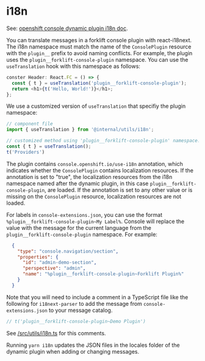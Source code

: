# i18n

See: [openshift console dynamic plugin i18n doc](https://github.com/openshift/console/tree/master/dynamic-demo-plugin#i18n).

You can translate messages in a forklift console plugin with react-i18next. The i18n namespace must match the name of the `ConsolePlugin` resource with the `plugin__` prefix to avoid naming conflicts. For example, the plugin uses the `plugin__forklift-console-plugin` namespace. You can use the `useTranslation` hook with this namespace as follows:

``` ts
conster Header: React.FC = () => {
  const { t } = useTranslation('plugin__forklift-console-plugin');
  return <h1>{t('Hello, World!')}</h1>;
};
```

We use a customized version of `useTranslation` that specifiy the plugin namespace:

```ts
// component file
import { useTranslation } from '@internal/utils/i18n';

// customized method using 'plugin__forklift-console-plugin' namespace.
const { t } = useTranslation();
t('Providers')

```

The plugin contains `console.openshift.io/use-i18n` annotation, which indicates whether the `ConsolePlugin` contains localization resources. If the annotation is set to "true", the localization resources from the i18n namespace named after the dynamic plugin, in this case `plugin__forklift-console-plugin`, are loaded. If the annotation is set to any other value or is missing on the `ConsolePlugin` resource, localization resources are not loaded.

For labels in `console-extensions.json`, you can use the format `%plugin__forklift-console-plugin~My Label%`. Console will replace the value with the message for the current language from the `plugin__forklift-console-plugin` namespace. For example:

``` json
  {
    "type": "console.navigation/section",
    "properties": {
      "id": "admin-demo-section",
      "perspective": "admin",
      "name": "%plugin__forklift-console-plugin~Forklift Plugin%"
    }
  }
```

Note that you will need to include a comment in a TypeScript file like the following for `i18next-parser` to add the message from `console-extensions.json` to your message catalog.

``` ts
// t('plugin__forklift-console-plugin~Demo Plugin')
```

See [/src/utils/i18n.ts](/src/utils/i18n.ts) for this comments.

Running `yarn i18n` updates the JSON files in the locales folder of the dynamic plugin when adding or changing messages.